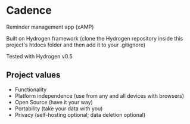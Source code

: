 # Cadence
Reminder management app (xAMP)

Built on Hydrogen framework (clone the Hydrogen repository inside this project's htdocs folder and then add it to your .gitignore)

Tested with Hydrogen v0.5

## Project values
* Functionality 
* Platform independence (use from any and all devices with browsers)
* Open Source (have it your way)
* Portability (take your data with you)
* Privacy (self-hosting optional; data deletion optional)

